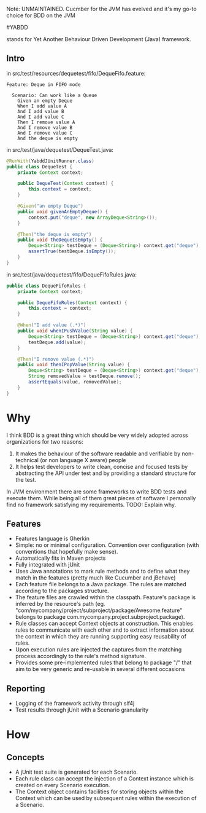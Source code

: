 Note: UNMAINTAINED. Cucmber for the JVM has evelved and it's my go-to choice for BDD on the JVM

#YABDD

stands for Yet Another Behaviour Driven Development (Java) framework.

## Intro
in src/test/resources/dequetest/fifo/DequeFifo.feature:
```gherkin
Feature: Deque in FIFO mode

  Scenario: Can work like a Queue
    Given an empty Deque
    When I add value A
    And I add value B
    And I add value C
    Then I remove value A
    And I remove value B
    And I remove value C
    And the deque is empty
```

in src/test/java/dequetest/DequeTest.java:
```java
@RunWith(YabddJUnitRunner.class)
public class DequeTest {
    private Context context;

    public DequeTest(Context context) {
        this.context = context;
    }

    @Given("an empty Deque")
    public void givenAnEmptyDeque() {
        context.put("deque", new ArrayDeque<String>());
    }

    @Then("the deque is empty")
    public void theDequeIsEmpty() {
        Deque<String> testDeque = (Deque<String>) context.get("deque");
        assertTrue(testDeque.isEmpty());
    }
}
```

in src/test/java/dequetest/fifo/DequeFifoRules.java:
```java
public class DequeFifoRules {
    private Context context;

    public DequeFifoRules(Context context) {
        this.context = context;
    }

    @When("I add value (.*)")
    public void whenIPushValue(String value) {
        Deque<String> testDeque = (Deque<String>) context.get("deque");
        testDeque.add(value);
    }

    @Then("I remove value (.*)")
    public void thenIPopValue(String value) {
        Deque<String> testDeque = (Deque<String>) context.get("deque");
        String removedValue = testDeque.remove();
        assertEquals(value, removedValue);
    }
}
```

# Why

I think BDD is a great thing which should be very widely adopted across organizations for two reasons:

1. It makes the behaviour of the software readable and verifiable by non-technical (or non language X aware) people
2. It helps test developers to write clean, concise and focused tests by abstracting the API under test and by providing a standard structure for the test.

In JVM environment there are some frameworks to write BDD tests and execute them.
While being all of them great pieces of software I personally find no framework satisfying my requirements. TODO: Explain why.

## Features
- Features language is Gherkin
- Simple: no or minimal configuration. Convention over configuration (with conventions that hopefully make sense).
- Automatically fits in Maven projects
- Fully integrated with jUnit
- Uses Java annotations to mark rule methods and to define what they match in the features (pretty much like Cucumber and jBehave)
- Each feature file belongs to a Java package. The rules are matched according to the packages structure.
- The feature files are crawled within the classpath. Feature's package is inferred by the resource's path (eg. "com/mycompany/project/subproject/package/Awesome.feature" belongs to package com.mycompany.project.subproject.package).
- Rule classes can accept Context objects at construction. This enables rules to communicate with each other and to extract information about the context in which they are running supporting easy reusability of rules.
- Upon execution rules are injected the captures from the matching process accordingly to the rule's method signature.
- Provides some pre-implemented rules that belong to package "/" that aim to be very generic and re-usable in several different occasions


## Reporting
- Logging of the framework activity through slf4j
- Test results through jUnit with a Scenario granularity

# How

## Concepts
- A jUnit test suite is generated for each Scenario.
- Each rule class can accept the injection of a Context instance which is created on every Scenario execution.
- The Context object contains facilities for storing objects within the Context which can be used by subsequent rules within the execution of a Scenario.

